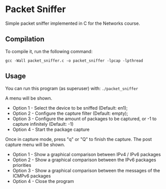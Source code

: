 # Packet Sniffer

Simple packet sniffer implemented in C for the Networks course.

## Compilation

To compile it, run the following command:

`gcc -Wall packet_sniffer.c -o packet_sniffer -lpcap -lpthread`

## Usage

You can run this program (as superuser) with:
`./packet_sniffer`

A menu will be shown.

- Option 1 - Select the device to be sniffed (Default: en1);
- Option 2 - Configure the capture filter (Default: empty);
- Option 3 - Configure the amount of packages to be captured, or -1 to capture infinitely (Default: -1)
- Option 4 - Start the package capture

Once in capture mode, press "q" or "Q" to finish the capture. The post capture menu will be shown.

- Option 1 - Show a graphical comparison between IPv4 / IPv6 packages
- Option 2 - Show a graphical comparison between the IPv6 packages priorities
- Option 3 - Show a graphical comparison between the messages of the ICMPv6 packages
- Option 4 - Close the program
